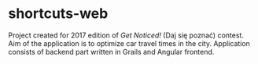 # shortcuts-web

Project created for 2017 edition of *Get Noticed!* (Daj się poznać) contest. Aim of the application is to optimize car travel times in the city. Application consists of backend part written in Grails and Angular frontend.